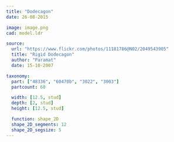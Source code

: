```yaml
---
title: "Dodecagon"
date: 26-08-2015

image: image.png
cad: model.ldr

source:
  url: "https://www.flickr.com/photos/11181786@N02/2049543905"
  title: "Rigid Dodecagon"
  author: "Paramat"
  date: 15-10-2007

taxonomy:
  part: ["48336", "60470b", "3022", "3003"]
  partcount: 60

  width: [12.5, stud]
  depth: [2, stud]
  height: [12.5, stud]

  function: shape_2D
  shape_2D_segments: 12
  shape_2D_segsize: 5
---
```

